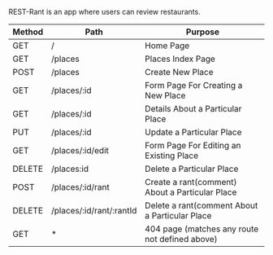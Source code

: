 REST-Rant is an app where users can review restaurants.

Method | Path | Purpose
--- | --- | ---
GET | / | Home Page
GET | /places | Places Index Page
POST | /places | Create New Place
GET | /places/:id | Form Page For Creating a New Place
GET | /places/:id | Details About a Particular Place
PUT | /places/:id | Update a Particular Place
GET | /places/:id/edit | Form Page For Editing an Existing Place
DELETE | /places:id | Delete a Particular Place
POST | /places/:id/rant | Create a rant(comment) About a Particular Place
DELETE | /places/:id/rant/:rantId | Delete a rant(comment About a Particular Place
GET | * | 404 page (matches any route not defined above)
